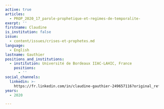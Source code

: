 ```yaml
---
active: true
articles:
  - PROP_2020_17_parole-prophetique-et-regimes-de-temporalite-
exerpt: ''
firstname: Claudine
is_institution: false
issue:
  - content/issues/crises-et-prophetes.md
language:
  - English
lastname: Gauthier
positions_and_institutions:
  - institution: Université de Bordeaux IIAC-LAHIC, France
    positions:
      - ''
social_channels:
  linkedin: >-
    https://fr.linkedin.com/in/claudine-gauthier-249657116?original_referer=https%3A%2F%2Fwww.google.com%2F
years:
  - 2020

---
```

